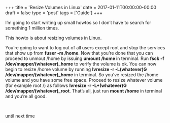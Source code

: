 +++
title = 'Resize Volumes in Linux'
date = 2017-01-11T00:00:00-00:00
draft = false
type = 'post'
tags = ['Guide']
+++

<p>I&rsquo;m going to start writing up small howtos so I don&rsquo;t have to search for something 1 million times.</p>
<p>This howto is about resizing volumes in Linux.</p>
<p>You&rsquo;re going to want to log out of all users except root and stop the services that show up from <strong>fuser -m /home</strong>. Now that you&rsquo;re done that you can proceed to unmout /home by issuing <strong>umount /home </strong>in terminal. Run <strong>fsck -f /dev/mapper/(whatever)_home</strong> to verify the volume is ok. You can now begin to resize /home&nbsp;volume by running <strong>lvresize -r -L(whatever)G /dev/mapper/(whatever)_home</strong> in terminal. So you&rsquo;ve resized the /home volume and you have some free space. Proceed to resize whatever volume (for example root /) as follows <strong>lvresize -r -L+(whatever)G /dev/mapper/(whatever)_root</strong>. That&rsquo;s all, just run <strong>mount /home</strong> in terminal and you&rsquo;re all good.</p>
<p>&nbsp;</p>
<p>until next time</p>